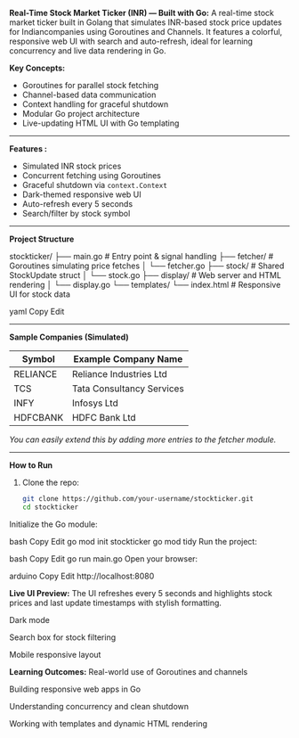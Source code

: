 **Real-Time Stock Market Ticker (INR) — Built with Go:**
A real-time stock market ticker built in Golang that simulates INR-based stock price updates for Indiancompanies using Goroutines and Channels. It features a colorful, responsive web UI with search and auto-refresh, ideal for learning concurrency and live data rendering in Go.

**Key Concepts:**

- Goroutines for parallel stock fetching
- Channel-based data communication
- Context handling for graceful shutdown
- Modular Go project architecture
- Live-updating HTML UI with Go templating

---

**Features :**

- Simulated INR stock prices
- Concurrent fetching using Goroutines
- Graceful shutdown via `context.Context`
- Dark-themed responsive web UI
- Auto-refresh every 5 seconds
- Search/filter by stock symbol

---

**Project Structure**

stockticker/
├── main.go # Entry point & signal handling
├── fetcher/ # Goroutines simulating price fetches
│ └── fetcher.go
├── stock/ # Shared StockUpdate struct
│ └── stock.go
├── display/ # Web server and HTML rendering
│ └── display.go
└── templates/
└── index.html # Responsive UI for stock data

yaml
Copy
Edit

---

**Sample Companies (Simulated)**

| Symbol     | Example Company Name        |
|------------|-----------------------------|
| RELIANCE   | Reliance Industries Ltd     |
| TCS        | Tata Consultancy Services   |
| INFY       | Infosys Ltd                 |
| HDFCBANK   | HDFC Bank Ltd               |

_You can easily extend this by adding more entries to the fetcher module._

---

**How to Run**

1. Clone the repo:
   ```bash
   git clone https://github.com/your-username/stockticker.git
   cd stockticker
Initialize the Go module:

bash
Copy
Edit
go mod init stockticker
go mod tidy
Run the project:

bash
Copy
Edit
go run main.go
Open your browser:

arduino
Copy
Edit
http://localhost:8080

**Live UI Preview:**
The UI refreshes every 5 seconds and highlights stock prices and last update timestamps with stylish formatting.

Dark mode

Search box for stock filtering

Mobile responsive layout


**Learning Outcomes:**
Real-world use of Goroutines and channels

Building responsive web apps in Go

Understanding concurrency and clean shutdown

Working with templates and dynamic HTML rendering

